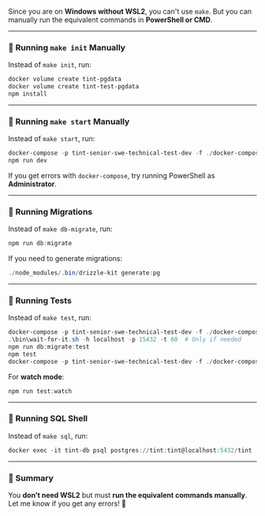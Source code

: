 Since you are on **Windows without WSL2**, you can't use `make`. But you can manually run the equivalent commands in **PowerShell or CMD**.

---

### **🔹 Running `make init` Manually**

Instead of `make init`, run:

```powershell
docker volume create tint-pgdata
docker volume create tint-test-pgdata
npm install
```

---

### **🔹 Running `make start` Manually**

Instead of `make start`, run:

```powershell
docker-compose -p tint-senior-swe-technical-test-dev -f ./docker-compose.development.yaml up -d
npm run dev
```

If you get errors with `docker-compose`, try running PowerShell as **Administrator**.

---

### **🔹 Running Migrations**

Instead of `make db-migrate`, run:

```powershell
npm run db:migrate
```

If you need to generate migrations:

```powershell
./node_modules/.bin/drizzle-kit generate:pg
```

---

### **🔹 Running Tests**

Instead of `make test`, run:

```powershell
docker-compose -p tint-senior-swe-technical-test-dev -f ./docker-compose.test.yaml up -d
.\bin\wait-for-it.sh -h localhost -p 15432 -t 60  # Only if needed
npm run db:migrate:test
npm test
docker-compose -p tint-senior-swe-technical-test-dev -f ./docker-compose.test.yaml down
```

For **watch mode**:

```powershell
npm run test:watch
```

---

### **🔹 Running SQL Shell**

Instead of `make sql`, run:

```powershell
docker exec -it tint-db psql postgres://tint:tint@localhost:5432/tint
```

---

### **🎯 Summary**

You **don’t need WSL2** but must **run the equivalent commands manually**. Let me know if you get any errors! 🚀

